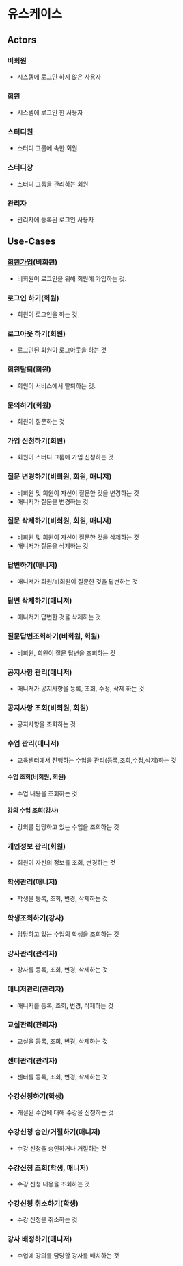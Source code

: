 # 유스케이스

## Actors


### 비회원
- 시스템에 로그인 하지 않은 사용자

### 회원
- 시스템에 로그인 한 사용자

### 스터디원
- 스터디 그룹에 속한 회원

### 스터디장
- 스터디 그룹을 관리하는 회원

### 관리자
- 관리자에 등록된 로그인 사용자


## Use-Cases


### [회원가입](uc001-SignUp.md)(비회원)
- 비회원이 로그인을 위해 회원에 가입하는 것.

### 로그인 하기(회원)
- 회원이 로그인을 하는 것

### 로그아웃 하기(회원)
- 로그인된 회원이 로그아웃을 하는 것

### 회원탈퇴(회원)
- 회원이 서비스에서 탈퇴하는 것.

### 문의하기(회원)
- 회원이 질문하는 것

### 가입 신청하기(회원)
- 회원이 스터디 그룹에 가입 신청하는 것






### 질문 변경하기(비회원, 회원, 매니저)
- 비회원 및 회원이 자신이 질문한 것을 변경하는 것
- 매니저가 질문을 변경하는 것

### 질문 삭제하기(비회원, 회원, 매니저)
- 비회원 및 회원이 자신이 질문한 것을 삭제하는 것
- 매니저가 질문을 삭제하는 것

### 답변하기(매니저)
- 매니저가 회원/비회원이 질문한 것을 답변하는 것

### 답변 삭제하기(매니저)
- 매니저가 답변한 것을 삭제하는 것

### 질문답변조회하기(비회원, 회원)
- 비회원, 회원이 질문 답변을 조회하는 것

### 공지사항 관리(매니저)
- 매니저가 공지사항을 등록, 조회, 수정, 삭제 하는 것

### 공지사항 조회(비회원, 회원)
- 공지사항을 조회하는 것

### 수업 관리(매니저)
- 교육센터에서 진행하는 수업을 관리(등록,조회,수정,삭제)하는 것

#### 수업 조회(비회원, 회원)
- 수업 내용을 조회하는 것

#### 강의 수업 조회(강사)
- 강의를 담당하고 있는 수업을 조회하는 것

### 개인정보 관리(회원)
- 회원이 자신의 정보를 조회, 변경하는 것

### 학생관리(매니저)
- 학생을 등록, 조회, 변경, 삭제하는 것

### 학생조회하기(강사)
- 담당하고 있는 수업의 학생을 조회하는 것 

### 강사관리(관리자)
- 강사를 등록, 조회, 변경, 삭제하는 것

### 매니저관리(관리자)
- 매니저를 등록, 조회, 변경, 삭제하는 것

### 교실관리(관리자)
- 교실을 등록, 조회, 변경, 삭제하는 것

### 센터관리(관리자)
- 센터를 등록, 조회, 변경, 삭제하는 것

### 수강신청하기(학생)
- 개설된 수업에 대해 수강을 신청하는 것

### 수강신청 승인/거절하기(매니저)
- 수강 신청을 승인하거나 거절하는 것

### 수강신청 조회(학생, 매니저)
- 수강 신청 내용을 조회하는 것

### 수강신청 취소하기(학생)
- 수강 신청을 취소하는 것

### 강사 배정하기(매니저)
- 수업에 강의를 담당할 강사를 배치하는 것














